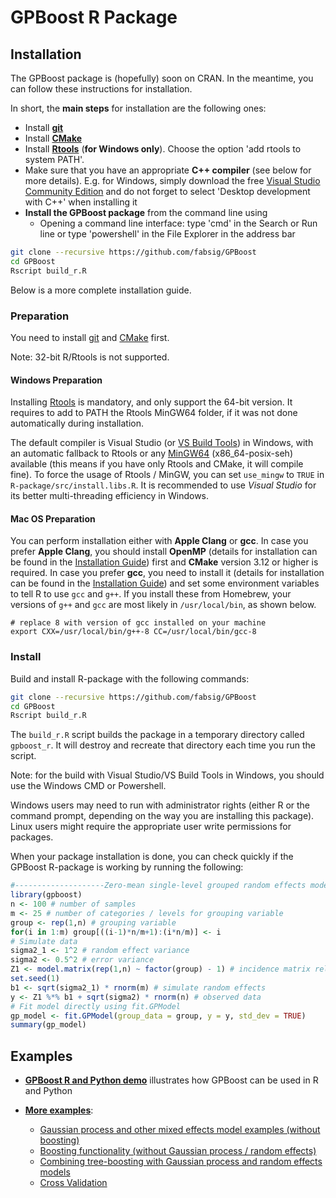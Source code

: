 GPBoost R Package
==================

Installation
------------

The GPBoost package is (hopefully) soon on CRAN. In the meantime, you can follow these instructions for installation. 

In short, the **main steps** for installation are the following ones:

* Install [**git**](https://git-scm.com/downloads)
* Install [**CMake**](https://cmake.org/)
* Install [**Rtools**](https://cran.r-project.org/bin/windows/Rtools/) (**for Windows only**). Choose the option 'add rtools to system PATH'.
* Make sure that you have an appropriate **C++ compiler** (see below for more details). E.g. for Windows, simply download the free [Visual Studio Community Edition](https://visualstudio.microsoft.com/downloads/) and do not forget to select 'Desktop development with C++' when installing it
* **Install the GPBoost package** from the command line using
  * Opening a command line interface: type 'cmd' in the Search or Run line or type 'powershell' in the File Explorer in the address bar
```sh
git clone --recursive https://github.com/fabsig/GPBoost
cd GPBoost
Rscript build_r.R
```

Below is a more complete installation guide.

### Preparation

You need to install [git](https://git-scm.com/downloads) and [CMake](https://cmake.org/) first.

Note: 32-bit R/Rtools is not supported.

#### Windows Preparation

Installing [Rtools](https://cran.r-project.org/bin/windows/Rtools/) is mandatory, and only support the 64-bit version. It requires to add to PATH the Rtools MinGW64 folder, if it was not done automatically during installation.

The default compiler is Visual Studio (or [VS Build Tools](https://visualstudio.microsoft.com/downloads/)) in Windows, with an automatic fallback to Rtools or any [MinGW64](https://sourceforge.net/projects/mingw-w64/files/Toolchains%20targetting%20Win64/Personal%20Builds/mingw-builds/) (x86_64-posix-seh) available (this means if you have only Rtools and CMake, it will compile fine). To force the usage of Rtools / MinGW, you can set `use_mingw` to `TRUE` in `R-package/src/install.libs.R`. It is recommended to use *Visual Studio* for its better multi-threading efficiency in Windows.

#### Mac OS Preparation

You can perform installation either with **Apple Clang** or **gcc**. In case you prefer **Apple Clang**, you should install **OpenMP** (details for installation can be found in the [Installation Guide](https://github.com/fabsig/GPBoost/blob/master/docs/Installation_Guide.rst#apple-clang)) first and **CMake** version 3.12 or higher is required. In case you prefer **gcc**, you need to install it (details for installation can be found in the [Installation Guide](https://github.com/fabsig/GPBoost/blob/master/docs/Installation_Guide.rst#gcc)) and set some environment variables to tell R to use `gcc` and `g++`. If you install these from Homebrew, your versions of `g++` and `gcc` are most likely in `/usr/local/bin`, as shown below.

```
# replace 8 with version of gcc installed on your machine
export CXX=/usr/local/bin/g++-8 CC=/usr/local/bin/gcc-8
```

### Install

Build and install R-package with the following commands:

```sh
git clone --recursive https://github.com/fabsig/GPBoost
cd GPBoost
Rscript build_r.R
```

The `build_r.R` script builds the package in a temporary directory called `gpboost_r`. It will destroy and recreate that directory each time you run the script.

Note: for the build with Visual Studio/VS Build Tools in Windows, you should use the Windows CMD or Powershell.

Windows users may need to run with administrator rights (either R or the command prompt, depending on the way you are installing this package). Linux users might require the appropriate user write permissions for packages.

When your package installation is done, you can check quickly if the GPBoost R-package is working by running the following:

```r
#--------------------Zero-mean single-level grouped random effects model (without a fixed effect)----------------
library(gpboost)
n <- 100 # number of samples
m <- 25 # number of categories / levels for grouping variable
group <- rep(1,n) # grouping variable
for(i in 1:m) group[((i-1)*n/m+1):(i*n/m)] <- i
# Simulate data
sigma2_1 <- 1^2 # random effect variance
sigma2 <- 0.5^2 # error variance
Z1 <- model.matrix(rep(1,n) ~ factor(group) - 1) # incidence matrix relating grouped random effects to samples
set.seed(1)
b1 <- sqrt(sigma2_1) * rnorm(m) # simulate random effects
y <- Z1 %*% b1 + sqrt(sigma2) * rnorm(n) # observed data
# Fit model directly using fit.GPModel
gp_model <- fit.GPModel(group_data = group, y = y, std_dev = TRUE)
summary(gp_model)
```

Examples
--------

* [**GPBoost R and Python demo**](https://htmlpreview.github.io/?https://github.com/fabsig/GPBoost/blob/master/examples/GPBoost_demo.html) illustrates how GPBoost can be used in R and Python

* [**More examples**](https://github.com/fabsig/GPBoost/tree/master/R-package/demo):
  * [Gaussian process and other mixed effects model examples (without boosting)](https://github.com/fabsig/GPBoost/blob/master/R-package/demo/Gaussian_process_mixed_effects_models.R)
  * [Boosting functionality (without Gaussian process / random effects)](https://github.com/fabsig/GPBoost/blob/master/R-package/demo/boosting.R)
  * [Combining tree-boosting with Gaussian process and random effects models](https://github.com/fabsig/GPBoost/blob/master/R-package/demo/combined_boosting_GP_random_effects.R)
  * [Cross Validation](https://github.com/fabsig/GPBoost/blob/master/R-package/demo/cross_validation.R)
